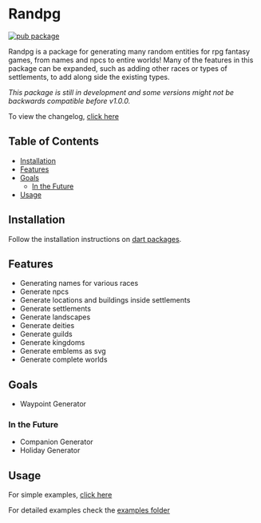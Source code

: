 # Randpg <!-- omit in toc -->

[![pub package](https://img.shields.io/pub/v/randpg.svg)](https://pub.dev/packages/randpg)

Randpg is a package for generating many random entities for rpg fantasy games, from names and npcs to entire worlds! Many of the features in this package can be expanded, such as adding other races or types of settlements, to add along side the existing types.

_This package is still in development and some versions might not be backwards compatible before v1.0.0._

To view the changelog, [click here](./CHANGELOG.md)

## Table of Contents <!-- omit in toc -->

- [Installation](#installation)
- [Features](#features)
- [Goals](#goals)
  - [In the Future](#in-the-future)
- [Usage](#usage)

## Installation

Follow the installation instructions on [dart packages](https://pub.dev/packages/randpg/install).

## Features

- Generating names for various races
- Generate npcs
- Generate locations and buildings inside settlements
- Generate settlements
- Generate landscapes
- Generate deities
- Generate guilds
- Generate kingdoms
- Generate emblems as svg
- Generate complete worlds

## Goals

- Waypoint Generator

### In the Future

- Companion Generator
- Holiday Generator

## Usage

For simple examples, [click here](./example/example.md)

For detailed examples check the [examples folder](./example/)
